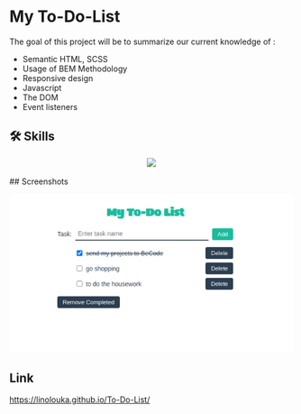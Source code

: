 # My To-Do-List

The goal of this project will be to summarize our current knowledge of :

- Semantic HTML, SCSS
- Usage of BEM Methodology
- Responsive design
- Javascript
- The DOM
- Event listeners
## 🛠 Skills
<p align="center">
  <a href="https://skillicons.dev">
    <img src="https://skillicons.dev/icons?i=js,html,css,sass,git" />
  </a>
</p>
## Screenshots

![My image](https://github.com/LinoLouka/To-Do-List/blob/main/asset/img/my-to-do-list-img.png)

## Link

https://linolouka.github.io/To-Do-List/
